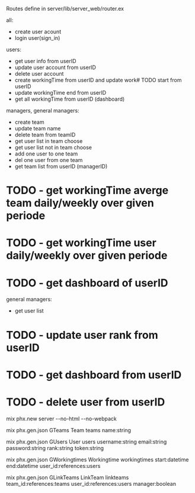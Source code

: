 Routes define in server/lib/server_web/router.ex

all:
- create user acount
- login user(sign_in)

users:
- get user info from userID
- update user account from userID
- delete user account
- create workingTime from userID and update work# TODO start from userID
- update workingTime end from userID
- get all workingTime from userID (dashboard)


managers, general managers:
- create team
- update team name
- delete team from teamID
- get user list in team choose
- get user list not in team choose
- add one user to one team
- del one user from one team
- get team list from userID (managerID)

# TODO - get workingTime averge team daily/weekly over given periode
# TODO - get workingTime user daily/weekly over given periode
# TODO - get dashboard of userID


general managers:
- get user list
# TODO - update user rank from userID
# TODO - get dashboard from userID
# TODO - delete user from userID


mix phx.new server --no-html --no-webpack

mix phx.gen.json GTeams Team teams name:string

mix phx.gen.json GUsers User users username:string email:string password:string rank:string token:string

mix phx.gen.json GWorkingtimes Workingtime workingtimes start:datetime end:datetime user_id:references:users

mix phx.gen.json GLinkTeams LinkTeam linkteams team_id:references:teams user_id:references:users manager:boolean
